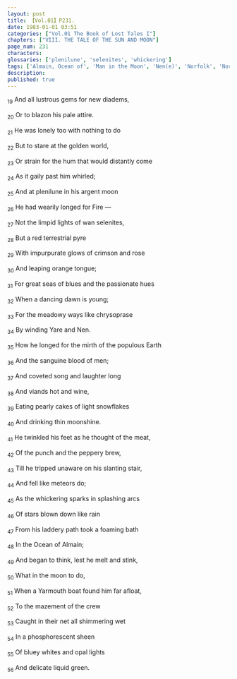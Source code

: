 ```yaml
---
layout: post
title: 【Vol.01】P231.
date: 1983-01-01 03:51
categories: ["Vol.01 The Book of Lost Tales I"]
chapters: ["VIII. THE TALE OF THE SUN AND MOON"]
page_num: 231
characters: 
glossaries: ['plenilune', 'selenites', 'whickering']
tags: ['Almain, Ocean of', 'Man in the Moon', 'Nen(e)', 'Norfolk', 'Norwich', 'Ocean of Almain', 'Yare, River', 'Yarmouth']
description: 
published: true
---
```


<SUB>19</SUB> And all lustrous gems for new diadems,

<SUB>20</SUB> Or to blazon his pale attire.

<SUB>21</SUB> He was lonely too with nothing to do

<SUB>22</SUB> But to stare at the golden world,

<SUB>23</SUB> Or strain for the hum that would distantly come

<SUB>24</SUB> As it gaily past him whirled;

<SUB>25</SUB> And at plenilune in his argent moon

<SUB>26</SUB> He had wearily longed for Fire —

<SUB>27</SUB> Not the limpid lights of wan selenites,

<SUB>28</SUB> But a red terrestrial pyre

<SUB>29</SUB> With impurpurate glows of crimson and rose

<SUB>30</SUB> And leaping orange tongue;

<SUB>31</SUB> For great seas of blues and the passionate hues

<SUB>32</SUB> When a dancing dawn is young;

<SUB>33</SUB> For the meadowy ways like chrysoprase

<SUB>34</SUB> By winding Yare and Nen.

<SUB>35</SUB> How he longed for the mirth of the populous Earth

<SUB>36</SUB> And the sanguine blood of men;

<SUB>37</SUB> And coveted song and laughter long

<SUB>38</SUB> And viands hot and wine,

<SUB>39</SUB> Eating pearly cakes of light snowflakes

<SUB>40</SUB> And drinking thin moonshine.

<SUB>41</SUB> He twinkled his feet as he thought of the meat,

<SUB>42</SUB> Of the punch and the peppery brew,

<SUB>43</SUB> Till he tripped unaware on his slanting stair,

<SUB>44</SUB> And fell like meteors do;

<SUB>45</SUB> As the whickering sparks in splashing arcs

<SUB>46</SUB> Of stars blown down like rain

<SUB>47</SUB> From his laddery path took a foaming bath

<SUB>48</SUB> In the Ocean of Almain;

<SUB>49</SUB> And began to think, lest he melt and stink,

<SUB>50</SUB> What in the moon to do,

<SUB>51</SUB> When a Yarmouth boat found him far afloat,

<SUB>52</SUB> To the mazement of the crew

<SUB>53</SUB> Caught in their net all shimmering wet

<SUB>54</SUB> In a phosphorescent sheen

<SUB>55</SUB> Of bluey whites and opal lights

<SUB>56</SUB> And delicate liquid green.

